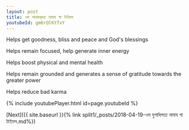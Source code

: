 ```yaml
---
layout: post
title: ওম সাথকরূদ্যা নামায গা টাইমস
youtubeId: gm6rQlKtTxY
---
```

 
 
Helps get goodness, bliss and peace and God's blessings
 
Helps remain focused, help generate inner energy 
 
Helps boost physical and mental health 
 
Helps remain grounded and generates a sense of gratitude towards the greater power 
 
Helps reduce bad karma
 
 
 
 


{% include youtubePlayer.html id=page.youtubeId %}
 
[Next]({{ site.baseurl }}{% link  split1/_posts/2018-04-19-ওম যুগাধিপত্য নামায গা টাইমস.md%})
 
